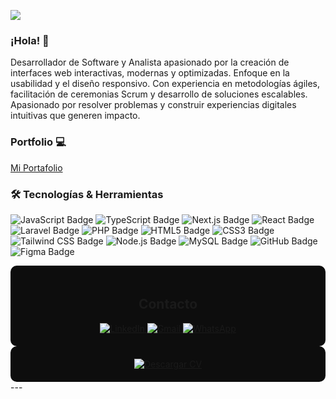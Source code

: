 ![](https://github.com/YedyDevx/YedyxDev/blob/main/BANNER3.png)

### ¡Hola! 👋  
Desarrollador de Software y Analista apasionado por la creación de interfaces web interactivas, modernas y optimizadas. Enfoque en la usabilidad y el diseño responsivo. Con experiencia en metodologías ágiles, facilitación de ceremonias Scrum y desarrollo de soluciones escalables. Apasionado por resolver problemas y construir experiencias digitales intuitivas que generen impacto.

### Portfolio 💻  
[Mi Portafolio](https://yedy-devx.vercel.app/) 

### 🛠️ Tecnologías & Herramientas  
![JavaScript Badge](https://img.shields.io/badge/JavaScript-F7DF1E?logo=javascript&logoColor=000&style=flat) ![TypeScript Badge](https://img.shields.io/badge/TypeScript-3178C6?logo=typescript&logoColor=fff&style=flat) ![Next.js Badge](https://img.shields.io/badge/Next.js-000?logo=nextdotjs&logoColor=fff&style=flat) ![React Badge](https://img.shields.io/badge/React-61DAFB?logo=react&logoColor=000&style=flat) ![Laravel Badge](https://img.shields.io/badge/Laravel-FF2D20?logo=laravel&logoColor=fff&style=flat) ![PHP Badge](https://img.shields.io/badge/PHP-777BB4?logo=php&logoColor=fff&style=flat) ![HTML5 Badge](https://img.shields.io/badge/HTML5-E34F26?logo=html5&logoColor=fff&style=flat) ![CSS3 Badge](https://img.shields.io/badge/CSS3-1572B6?logo=css3&logoColor=fff&style=flat) ![Tailwind CSS Badge](https://img.shields.io/badge/Tailwind%20CSS-06B6D4?logo=tailwindcss&logoColor=fff&style=flat) ![Node.js Badge](https://img.shields.io/badge/Node.js-393?logo=nodedotjs&logoColor=fff&style=flat)  ![MySQL Badge](https://img.shields.io/badge/MySQL-4479A1?logo=mysql&logoColor=fff&style=flat)  ![GitHub Badge](https://img.shields.io/badge/GitHub-181717?logo=github&logoColor=fff&style=flat) ![Figma Badge](https://img.shields.io/badge/Figma-F24E1E?logo=figma&logoColor=fff&style=flat)  


<div align="center" style="background-color: #0d0d0d; padding: 20px; border-radius: 10px;">
  <h2>Contacto</h2>
  <a href="https://www.linkedin.com/in/yedixon-ramones-5297b1277/" target="_blank">
    <img src="https://img.shields.io/badge/LinkedIn-0A66C2?style=for-the-badge&logo=linkedin&logoColor=white" alt="LinkedIn" />
  </a>
  <a href="mailto:yedixonjrf@gmail.com" target="_blank">
    <img src="https://img.shields.io/badge/Gmail-EA4335?style=for-the-badge&logo=gmail&logoColor=white" alt="Gmail" />
  </a>
  <a href="https://wa.me/573017317519" target="_blank">
    <img src="https://img.shields.io/badge/WhatsApp-25D366?style=for-the-badge&logo=whatsapp&logoColor=white" alt="WhatsApp" />
  </a>
</div>

<div align="center" style="background-color: #0d0d0d; padding: 20px; border-radius: 10px;">
<a href="https://yedy-devx.vercel.app/CV-YedixonRamones.pdf" target="_blank">
    <img src="https://img.shields.io/badge/CV%20Descargar-FF00FF?style=for-the-badge&logo=adobeacrobatreader&logoColor=white" alt="Descargar CV" />
  </a>
</div>
---
